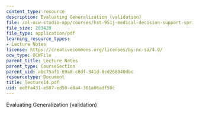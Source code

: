 ```yaml
---
content_type: resource
description: Evaluating Generalization (validation)
file: /ol-ocw-studio-app/courses/hst-951j-medical-decision-support-spring-2003/ee8fa431e587ed50e8a4361a06adf58c_lecture14.pdf
file_size: 203428
file_type: application/pdf
learning_resource_types:
- Lecture Notes
license: https://creativecommons.org/licenses/by-nc-sa/4.0/
ocw_type: OCWFile
parent_title: Lecture Notes
parent_type: CourseSection
parent_uid: abc75af1-69a8-c8df-341d-0cd268040dbc
resourcetype: Document
title: lecture14.pdf
uid: ee8fa431-e587-ed50-e8a4-361a06adf58c
---
```

Evaluating Generalization (validation)